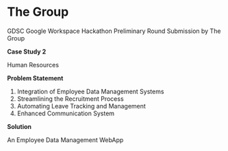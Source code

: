 # The Group
GDSC Google Workspace Hackathon Preliminary Round Submission by The Group

<b>Case Study 2</b>

Human Resources 

<b>Problem Statement</b>
1. Integration of Employee Data Management Systems
2. Streamlining the Recruitment Process
3. Automating Leave Tracking and Management
4. Enhanced Communication System

<b>Solution</b>

An Employee Data Management WebApp
